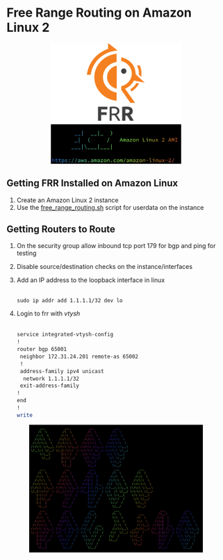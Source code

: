 # Free Range Routing on Amazon Linux 2

<p align="center">
<img src="images/frr_logo.png" width="300"> 
<br>
<img src="images/amznlinux.png" width="300">
</p>


## Getting FRR Installed on Amazon Linux

1. Create an Amazon Linux 2 instance
2. Use the [free_range_routing.sh](free_range_routing.sh) script for userdata on the instance

## Getting Routers to Route

1. On the security group allow inbound tcp port 179 for bgp and ping for testing
2. Disable source/destination checks on the instance/interfaces
3. Add an IP address to the loopback interface in linux

    ``` console

    sudo ip addr add 1.1.1.1/32 dev lo

    ```

4. Login to frr with *vtysh*

    ``` bash

    service integrated-vtysh-config
    !
    router bgp 65001
     neighbor 172.31.24.201 remote-as 65002
     !
     address-family ipv4 unicast
      network 1.1.1.1/32
     exit-address-family
    !
    end
    !
    write

    ```

<p align="center">
<img src="images/frr_color.png" width="400"> 
</p>